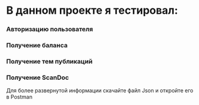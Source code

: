 # В данном проекте я тестировал:
### Авторизацию пользователя
### Получение баланса
### Получение тем публикаций 
### Получение ScanDoc
Для более развернутой информации скачайте файл Json и откройте его в Postman
